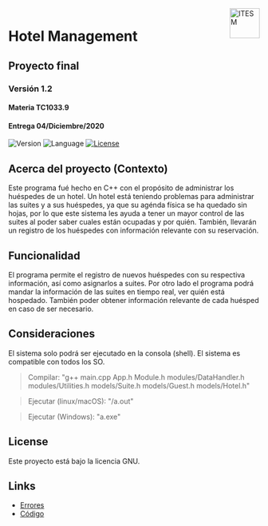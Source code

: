 <a href="#">
    <img src="https://javier.rodriguez.org.mx/itesm/2014/tecnologico-de-monterrey-black.png" alt="ITESM" title="ITESM" align="right" height="60" />
</a>

# Hotel Management
## Proyecto final
### Versión 1.2
#### Materia TC1033.9
#### Entrega 04/Diciembre/2020

![Version](https://img.shields.io/badge/Version-1.2-blue)
![Language](https://img.shields.io/badge/Language-C++-blue)
[![License](https://img.shields.io/badge/license-GNU-blue)](https://opensource.org/licenses/GPL-3.0)

## Acerca del proyecto (Contexto)

Este programa fué hecho en C++ con el propósito de administrar los huéspedes de un hotel.
Un hotel está teniendo problemas para administrar las suites y a sus huéspedes, ya que su agénda física se ha quedado sin hojas,
por lo que este sistema les ayuda a tener un mayor control de las suites al poder saber cuales están ocupadas y por quién. También,
llevarán un registro de los huéspedes con información relevante con su reservación.

## Funcionalidad

El programa permite el registro de nuevos huéspedes con su respectiva información, así como asignarlos a suites.
Por otro lado el programa podrá mandar la información de las suites en tiempo real, ver quién está hospedado. También
poder obtener información relevante de cada huésped en caso de ser necesario.

## Consideraciones

El sistema solo podrá ser ejecutado en la consola (shell).
El sistema es compatible con todos los SO.

> Compilar: "g++ main.cpp App.h Module.h modules/DataHandler.h modules/Utilities.h models/Suite.h models/Guest.h models/Hotel.h"

> Ejecutar (linux/macOS): "/a.out"

> Ejecutar (Windows): "a.exe"

## License

Este proyecto está bajo la licencia GNU.

## Links

* [Errores](https://github.com/iangg29/Hotel-Management/issues)
* [Código](https://github.com/iangg29/Hotel-Management)
